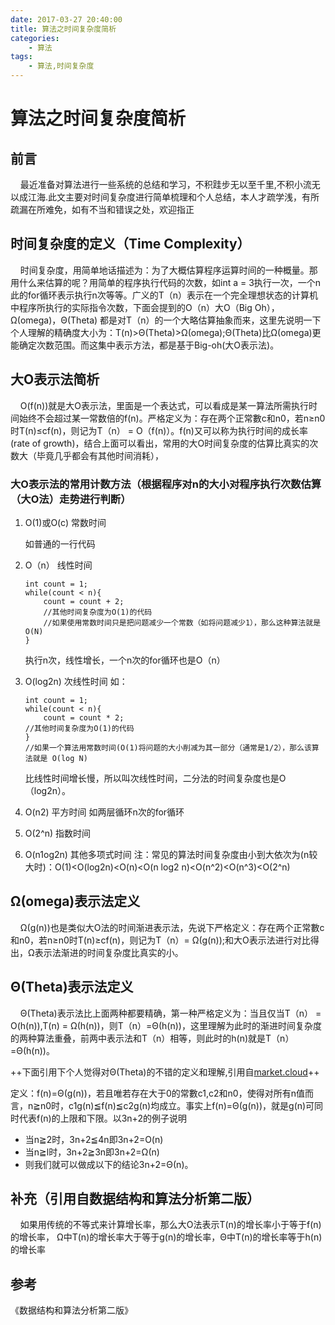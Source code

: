 ```yaml
---
date: 2017-03-27 20:40:00
title: 算法之时间复杂度简析
categories:
    - 算法
tags:
    - 算法,时间复杂度
---
```


# 算法之时间复杂度简析

## 前言
&nbsp;&nbsp;&nbsp;&nbsp;最近准备对算法进行一些系统的总结和学习，不积跬步无以至千里,不积小流无以成江海.此文主要对时间复杂度进行简单梳理和个人总结，本人才疏学浅，有所疏漏在所难免，如有不当和错误之处，欢迎指正

## 时间复杂度的定义（Time Complexity）
&nbsp;&nbsp;&nbsp;&nbsp;时间复杂度，用简单地话描述为：为了大概估算程序运算时间的一种概量。那用什么来估算的呢？用简单的程序执行代码的次数，如int a = 3执行一次，一个n此的for循环表示执行n次等等。广义的T（n）表示在一个完全理想状态的计算机中程序所执行的实际指令次数，下面会提到的O（n）大O（Big Oh），Ω(omega)，Θ(Theta) 都是对T（n）的一个大略估算抽象而来，这里先说明一下个人理解的精确度大小为：T(n)>Θ(Theta)>Ω(omega);Θ(Theta)比Ω(omega)更能确定次数范围。而这集中表示方法，都是基于Big-oh(大O表示法)。

## 大O表示法简析
&nbsp;&nbsp;&nbsp;&nbsp;O(f(n))就是大O表示法，里面是一个表达式，可以看成是某一算法所需执行时间始终不会超过某一常数倍的f(n)。严格定义为：存在两个正常數c和n0，若n≥n0时T(n)≤cf(n)，则记为T（n） = O（f(n)）。f(n)又可以称为执行时间的成长率(rate of growth)，结合上面可以看出，常用的大O时间复杂度的估算比真实的次数大（毕竟几乎都会有其他时间消耗），

### 大O表示法的常用计数方法（根据程序对n的大小对程序执行次数估算（大O法）走势进行判断）
1. O(1)或O(c) 常数时间

    如普通的一行代码
2. O（n） 线性时间
    ```
    int count = 1;
    while(count < n){
        count = count + 2;
        //其他时间复杂度为O(1)的代码 
        //如果使用常数时间只是把问题减少一个常数（如将问题减少1），那么这种算法就是 O(N)
    }
    ```
    执行n次，线性增长，一个n次的for循环也是O（n）
3. O(log2n) 次线性时间
    如：
    ```
    int count = 1;
    while(count < n){
        count = count * 2;
    //其他时间复杂度为O(1)的代码 
    }
    //如果一个算法用常数时间(O(1)将问题的大小削减为其一部分（通常是1/2），那么该算法就是 O(log N)
    ```
    比线性时间增长慢，所以叫次线性时间，二分法的时间复杂度也是O（log2n）。
4. O(n2) 平方时间
    如两层循环n次的for循环
5. O(2^n) 指数时间
6. O(n1og2n) 其他多项式时间
注：常见的算法时间复杂度由小到大依次为(n较大时)：O(1)<O(log2n)<O(n)<O(n log2 n)<O(n^2)<O(n^3)<O(2^n)

## Ω(omega)表示法定义
&nbsp;&nbsp;&nbsp;&nbsp;Ω(g(n))也是类似大O法的时间渐进表示法，先说下严格定义：存在两个正常數c和n0，若n≥n0时T(n)≥cf(n)，则记为T（n）= Ω(g(n));和大O表示法进行对比得出，Ω表示法渐进的时间复杂度比真实的小。

## Θ(Theta)表示法定义
&nbsp;&nbsp;&nbsp;&nbsp;Θ(Theta)表示法比上面两种都要精确，第一种严格定义为：当且仅当T（n） = O(h(n)),T(n) = Ω(h(n))，则T（n）=Θ(h(n))，这里理解为此时的渐进时间复杂度的两种算法重叠，前两中表示法和T（n）相等，则此时的h(n)就是T（n）=Θ(h(n))。

++下面引用下个人觉得对Θ(Theta)的不错的定义和理解,引用自[market.cloud](https://market.cloud.edu.tw/content/senior/computer/ks_ks/book/algodata/algorithm/algo5.htm)++

定义：f(n)=Θ(g(n))，若且唯若存在大于0的常數c1,c2和n0，使得对所有n值而言，n≧n0时，c1g(n)≦f(n)≦c2g(n)均成立。事实上f(n)=Θ(g(n))，就是g(n)可同时代表f(n)的上限和下限。以3n+2的例子说明

- 当n≧2时，3n+2≦4n即3n+2=O(n)
-  当n≧l时，3n+2≧3n即3n+2=Ω(n)
- 则我们就可以做成以下的结论3n+2=Θ(n)。

## 补充（引用自数据结构和算法分析第二版）
&nbsp;&nbsp;&nbsp;&nbsp;如果用传统的不等式来计算增长率，那么大O法表示T(n)的增长率小于等于f(n)的增长率， Ω中T(n)的增长率大于等于g(n)的增长率，Θ中T(n)的增长率等于h(n)的增长率

## 参考
《数据结构和算法分析第二版》
